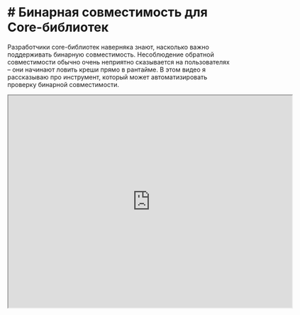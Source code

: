 # \# Бинарная совместимость для Core-библиотек

Разработчики core-библиотек наверняка знают, насколько важно поддерживать бинарную совместимость.
Несоблюдение обратной совместимости обычно очень неприятно сказывается на пользователях – они начинают ловить
креши прямо в рантайме. В этом видео я рассказываю про инструмент, который может автоматизировать проверку
бинарной совместимости.

[overview]: <>

<iframe width="640" height="480" 
    src="https://www.youtube.com/embed/kZDOfgI4YRY">
</iframe>